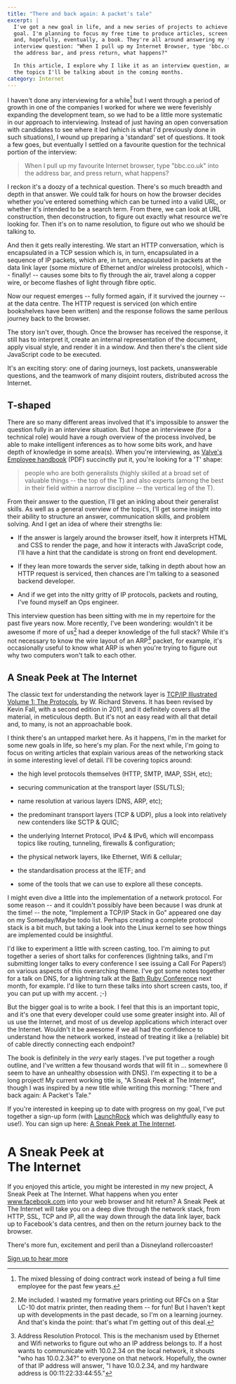 ```yaml
---
title: "There and back again: A packet's tale"
excerpt: |
  I've got a new goal in life, and a new series of projects to achieve that
  goal. I'm planning to focus my free time to produce articles, screen casts
  and, hopefully, eventually, a book. They're all around answering my favourite
  interview question: "When I pull up my Internet Browser, type 'bbc.co.uk' into
  the address bar, and press return, what happens?"

  In this article, I explore why I like it as an interview question, and some of
  the topics I'll be talking about in the coming months.
category: Internet
---
```


I haven't done any interviewing for a while[^1] but I went through a period of
growth in one of the companies I worked for where we were feverishly expanding
the development team, so we had to be a little more systematic in our approach
to interviewing. Instead of just having an open conversation with candidates to
see where it led (which is what I'd previously done in such situations), I wound
up preparing a 'standard' set of questions. It took a few goes, but eventually I
settled on a favourite question for the technical portion of the interview:

> When I pull up my favourite Internet browser, type "bbc.co.uk" into the
> address bar, and press return, what happens?

I reckon it's a doozy of a technical question. There's so much breadth and depth
in that answer. We could talk for hours on how the browser decides whether
you've entered something which can be turned into a valid URL, or whether it's
intended to be a search term. From there, we can look at URL construction, then
deconstruction, to figure out exactly what resource we're looking for. Then it's
on to name resolution, to figure out who we should be talking to.

And then it gets really interesting. We start an HTTP conversation, which is
encapsulated in a TCP session which is, in turn, encapsulated in a sequence of
IP packets, which are, in turn, encapsulated in packets at the data link layer
(some mixture of Ethernet and/or wireless protocols), which -- finally! --
causes some bits to fly through the air, travel along a copper wire, or become
flashes of light through fibre optic.

Now our request emerges -- fully formed again, if it survived the journey -- at
the data centre. The HTTP request is serviced (on which entire bookshelves have
been written) and the response follows the same perilous journey back to the
browser.

The story isn't over, though. Once the browser has received the response, it
still has to interpret it, create an internal representation of the document,
apply visual style, and render it in a window. And then there's the client side
JavaScript code to be executed.

It's an exciting story: one of daring journeys, lost packets, unanswerable
questions, and the teamwork of many disjoint routers, distributed across the
Internet.

## T-shaped

There are so many different areas involved that it's impossible to answer the
question fully in an interview situation. But I hope an interviewee (for a
technical role) would have a rough overview of the process involved, be able to
make intelligent inferences as to how some bits work, and have depth of
knowledge in some area(s). When you're interviewing, as
[Valve's Employee handbook][valve] (PDF) succinctly put it, you're looking for a
'T' shape:

> people who are both generalists (highly skilled at a broad set of valuable
> things -- the top of the T) and also experts (among the best in their field
> within a narrow discipline -- the vertical leg of the T).

From their answer to the question, I'll get an inkling about their generalist
skills. As well as a general overview of the topics, I'll get some insight into
their ability to structure an answer, communication skills, and problem solving.
And I get an idea of where their strengths lie:

* If the answer is largely around the browser itself, how it interprets HTML and
  CSS to render the page, and how it interacts with JavaScript code, I'll have
  a hint that the candidate is strong on front end development.

* If they lean more towards the server side, talking in depth about how an
  HTTP request is serviced, then chances are I'm talking to a seasoned backend
  developer.

* And if we get into the nitty gritty of IP protocols, packets and routing, I've
  found myself an Ops engineer.

This interview question has been sitting with me in my repertoire for the past
five years now. More recently, I've been wondering: wouldn't it be awesome if
more of us[^3] had a deeper knowledge of the full stack? While it's not
necessary to know the wire layout of an ARP[^2] packet, for example, it's
occasionally useful to know what ARP is when you're trying to figure out why two
computers won't talk to each other.

## A Sneak Peek at The Internet

The classic text for understanding the network layer is [TCP/IP Illustrated
Volume 1: The Protocols][tcpipillustrated], by W. Richard Stevens. It has been
revised by Kevin Fall, with a second edition in 2011, and it definitely covers
all the material, in meticulous depth. But it's not an easy read with all that
detail and, to many, is not an approachable book.

I think there's an untapped market here. As it happens, I'm in the market for
some new goals in life, so here's my plan. For the next while, I'm going to
focus on writing articles that explain various areas of the networking stack
in some interesting level of detail. I'll be covering topics around:

* the high level protocols themselves (HTTP, SMTP, IMAP, SSH, etc);

* securing communication at the transport layer (SSL/TLS);

* name resolution at various layers (DNS, ARP, etc);

* the predominant transport layers (TCP & UDP), plus a look into relatively new
  contenders like SCTP & QUIC;

* the underlying Internet Protocol, IPv4 & IPv6, which will encompass topics
  like routing, tunneling, firewalls & configuration;

* the physical network layers, like Ethernet, Wifi & cellular;

* the standardisation process at the IETF; and

* some of the tools that we can use to explore all these concepts.

I might even dive a little into the implementation of a network protocol. For
some reason -- and it couldn't possibly have been because I was drunk at the
time! -- the note, "Implement a TCP/IP Stack in Go" appeared one day on my
Someday/Maybe todo list. Perhaps creating a complete protocol stack is a bit
much, but taking a look into the Linux kernel to see how things are implemented
could be insightful.

I'd like to experiment a little with screen casting, too. I'm aiming to put
together a series of short talks for conferences (lightning talks, and I'm
submitting longer talks to every conference I see issuing a Call For Papers!) on
various aspects of this overarching theme. I've got some notes together for a
talk on DNS, for a lightning talk at the [Bath Ruby Conference][bathrubyconf]
next month, for example. I'd like to turn these talks into short screen casts,
too, if you can put up with my accent. ;-)

But the bigger goal is to write a book. I feel that this is an important topic,
and it's one that every developer could use some greater insight into. All of us
use the Internet, and most of us develop applications which interact over the
Internet. Wouldn't it be awesome if we all had the confidence to understand how
the network worked, instead of treating it like a (reliable) bit of cable
directly connecting each endpoint?

The book is definitely in the *very* early stages. I've put together a rough
outline, and I've written a few thousand words that will fit in ... somewhere (I
seem to have an unhealthy obsession with DNS). I'm expecting it to be a long
project! My current working title is, "A Sneak Peek at The Internet", though I
was inspired by a new title while writing this morning: "There and back again: A
Packet's Tale."

If you're interested in keeping up to date with progress on my goal, I've put
together a sign-up form (with [LaunchRock][launchrock] which was delightfully
easy to use!). You can sign up here: [A Sneak Peek at The Internet][sneakpeek].

<div class="jumbotron" id="cta">
  <h1 class="text-centered">A Sneak Peek at<br> The Internet</h1>

  <p>
    If you enjoyed this article, you might be interested in my new project, A
    Sneak Peek at The Internet. What happens when you enter <a
    href="https://www.facebook.com">www.facebook.com</a> into your web browser
    and hit return? A Sneak Peek at The Internet will take you on a deep dive
    through the network stack, from HTTP, SSL, TCP and IP, all the way down
    through the data link layer, back up to Facebook's data centres, and then on
    the return journey back to the browser.
  </p>

  <p>
    There's more fun, excitement and peril than a Disneyland rollercoaster!
  </p>

  <p class="center-block">
    <a href="http://the-internet.woss.name/" class="btn btn-block btn-lg btn-primary">Sign up to hear more</a>
  </p>
</div>

[tcpipillustrated]: http://www.amazon.co.uk/gp/product/0321336313/ref=as_li_tl?ie=UTF8&camp=1634&creative=19450&creativeASIN=0321336313&linkCode=as2&tag=mathieoftheen-21&linkId=3FRUDKLICXTP4TO5
[bathrubyconf]: http://2015.bathruby.org
[sneakpeek]: http://the-internet.woss.name/
[launchrock]: http://launchrock.com/
[valve]: http://www.valvesoftware.com/company/Valve_Handbook_LowRes.pdf

[^1]: The mixed blessing of doing contract work instead of being a full time employee for the past few years.

[^2]: Address Resolution Protocol. This is the mechanism used by Ethernet and Wifi networks to figure out who an IP address belongs to. If a host wants to communicate with 10.0.2.34 on the local network, it shouts "who has 10.0.2.34?" to everyone on that network. Hopefully, the owner of that IP address will answer, "I have 10.0.2.34, and my hardware address is 00:11:22:33:44:55."

[^3]: Me included. I wasted my formative years printing out RFCs on a Star LC-10 dot matrix printer, then reading them -- for fun! But I haven't kept up with developments in the past decade, so I'm on a learning journey. And that's kinda the point: that's what I'm getting out of this deal.
